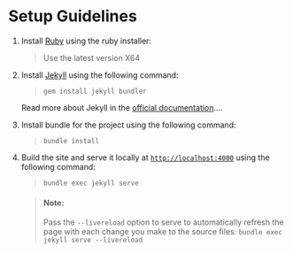# Setup Guidelines

1. Install [Ruby](https://rubyinstaller.org/downloads/) using the ruby installer:
    > Use the latest version X64

2. Install [Jekyll](https://jekyllrb.com/) using the following command:
    > `gem install jekyll bundler`

    Read more about Jekyll in the [official documentation](https://jekyllrb.com/docs/)....

3. Install bundle for the project using the following command:
    > `bundle install`

4. Build the site and serve it locally at [`http://localhost:4000`](http://localhost:4000) using the following command:
    > `bundle exec jekyll serve`


    > #### Note:
    > Pass the `--livereload` option to serve to automatically refresh the page with each change you make to the source files:
    `bundle exec jekyll serve --livereload`